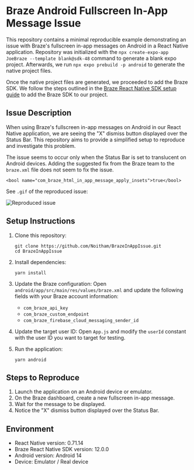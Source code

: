 # Braze Android Fullscreen In-App Message Issue

This repository contains a minimal reproducible example demonstrating an issue with Braze's fullscreen in-app messages on Android in a React Native application.
Repository was initialized with the `npx create-expo-app JoeBraze --template blank@sdk-48` command to generate a blank expo project.
Afterwards, we run `npx expo prebuild -p android` to generate the native project files.

Once the native project files are generated, we proceeded to add the Braze SDK.
We follow the steps outlined in the [Braze React Native SDK setup guide](https://www.braze.com/docs/developer_guide/platform_integration_guides/react_native/react_sdk_setup) to add the Braze SDK to our project.

## Issue Description

When using Braze's fullscreen in-app messages on Android in our React Native application, we are seeing the "X" dismiss button displayed over the Status Bar.
This repository aims to provide a simplified setup to reproduce and investigate this problem.

The issue seems to occur only when the Status Bar is set to translucent on Android devices.
Adding the suggested fix from the Braze team to the `braze.xml` file does not seem to fix the issue.

```
<bool name="com_braze_html_in_app_message_apply_insets">true</bool>
```

See `.gif` of the reproduced issue:

![Reproduced issue](assets/braze/issue.gif)

## Setup Instructions

1. Clone this repository:

   ```
   git clone https://github.com/Noitham/BrazeInAppIssue.git
   cd BrazeInAppIssue
   ```

2. Install dependencies:

   ```
   yarn install
   ```

3. Update the Braze configuration:
   Open `android/app/src/main/res/values/braze.xml` and update the following fields with your Braze account information:

   - `com_braze_api_key`
   - `com_braze_custom_endpoint`
   - `com_braze_firebase_cloud_messaging_sender_id`

4. Update the target user ID:
   Open `App.js` and modify the `userId` constant with the user ID you want to target for testing.

5. Run the application:
   ```
   yarn android
   ```

## Steps to Reproduce

1. Launch the application on an Android device or emulator.
2. On the Braze dashboard, create a new fullscreen in-app message.
3. Wait for the message to be displayed.
4. Notice the "X" dismiss button displayed over the Status Bar.

## Environment

- React Native version: 0.71.14
- Braze React Native SDK version: 12.0.0
- Android version: Android 14
- Device: Emulator / Real device
